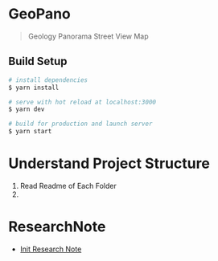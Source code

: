 # GeoPano

> Geology Panorama Street View Map

## Build Setup

```bash
# install dependencies
$ yarn install

# serve with hot reload at localhost:3000
$ yarn dev

# build for production and launch server
$ yarn start
```

# Understand Project Structure

1. Read Readme of Each Folder
2. 


# ResearchNote
- [Init Research Note](https://www.notion.so/seongland/geopano-front-migration-from-stpan-b3aac3a65be94b7eb11dd34e02115735)